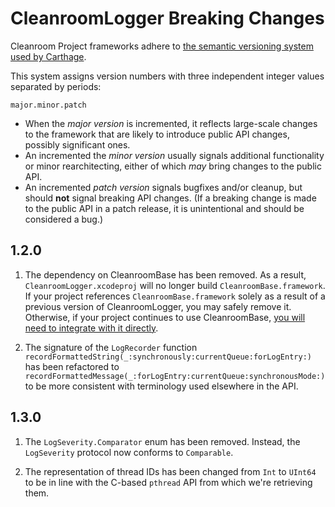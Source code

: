 # CleanroomLogger Breaking Changes

Cleanroom Project frameworks adhere to [the semantic versioning system used by Carthage](https://github.com/Carthage/Carthage/blob/master/Documentation/Artifacts.md#version-requirement).

This system assigns version numbers with three independent integer values separated by periods:

    major.minor.patch

- When the *major version* is incremented, it reflects large-scale changes to the framework that are likely to introduce public API changes, possibly significant ones.
- An incremented the *minor version* usually signals additional functionality or minor rearchitecting, either of which *may* bring changes to the public API.
- An incremented *patch version* signals bugfixes and/or cleanup, but should **not** signal breaking API changes. (If a breaking change is made to the public API in a patch release, it is unintentional and should be considered a bug.)

## 1.2.0

1. The dependency on CleanroomBase has been removed. As a result, `CleanroomLogger.xcodeproj` will no longer build `CleanroomBase.framework`. If your project references `CleanroomBase.framework` solely as a result of a previous version of CleanroomLogger, you may safely remove it. Otherwise, if your project continues to use CleanroomBase, [you will need to integrate with it directly](https://github.com/emaloney/CleanroomBase/blob/master/INTEGRATION.md).

2. The signature of the `LogRecorder` function `recordFormattedString(_:synchronously:currentQueue:forLogEntry:)` has been refactored to `recordFormattedMessage(_:forLogEntry:currentQueue:synchronousMode:)` to be more consistent with terminology used elsewhere in the API.

## 1.3.0

1. The `LogSeverity.Comparator` enum has been removed. Instead, the `LogSeverity` protocol now conforms to `Comparable`.

2. The representation of thread IDs has been changed from `Int` to `UInt64` to be in line with the C-based `pthread` API from which we're retrieving them.

